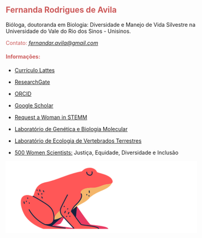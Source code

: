 

##  <span style="color: IndianRed"> Fernanda Rodrigues de Avila  </span>

Bióloga, doutoranda em Biologia: Diversidade e Manejo de Vida Silvestre na Universidade do Vale do Rio dos Sinos - Unisinos.

<span style="color: IndianRed">Contato: </span> *fernandar.avila@gmail.com*





#### <span style="color: IndianRed"> Informações:  </span>

- [Currículo Lattes](http://buscatextual.cnpq.br/buscatextual/visualizacv.do?id=K4869341A1)
- [ResearchGate](https://www.researchgate.net/profile/Fernanda_Rodrigues_De_Avila)
- [ORCID](https://orcid.org/0000-0002-1572-2722)
- [Google Scholar](https://scholar.google.com.br/citations?user=sgL10A8AAAAJ&hl=pt-BR&oi=sra)
- [Request a Woman in STEMM](https://request500womenscientists.org/profile/14140)

- [Laboratório de Genética e Biologia Molecular](https://evoecogenecons.wixsite.com/labbiomol/membros) 
- [Laboratório de Ecologia de Vertebrados Terrestres](https://herpetologiaunisin.wixsite.com/levert/doutorandos) 
- [500 Women Scientists:](https://500womenscientists.org/portugues-nosso-compromisso) Justiça, Equidade, Diversidade e Inclusão

![](/assets/sapo_rosa.png) 





